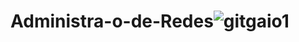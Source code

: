 # Administra-o-de-Redes![gitgaio1](https://github.com/user-attachments/assets/2df56298-13c5-4d49-9d8a-0cd5d0bf8e67)

